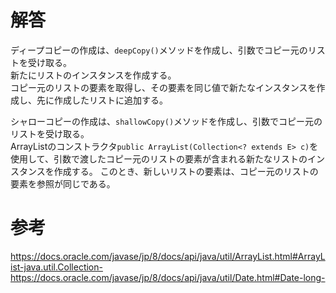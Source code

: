 # 解答
ディープコピーの作成は、`deepCopy()`メソッドを作成し、引数でコピー元のリストを受け取る。  
新たにリストのインスタンスを作成する。  
コピー元のリストの要素を取得し、その要素を同じ値で新たなインスタンスを作成し、先に作成したリストに追加する。

シャローコピーの作成は、`shallowCopy()`メソッドを作成し、引数でコピー元のリストを受け取る。  
ArrayListのコンストラクタ`public ArrayList(Collection<? extends E> c)`を使用して、引数で渡したコピー元のリストの要素が含まれる新たなリストのインスタンスを作成する。
このとき、新しいリストの要素は、コピー元のリストの要素を参照が同じである。

# 参考
https://docs.oracle.com/javase/jp/8/docs/api/java/util/ArrayList.html#ArrayList-java.util.Collection-  
https://docs.oracle.com/javase/jp/8/docs/api/java/util/Date.html#Date-long-
